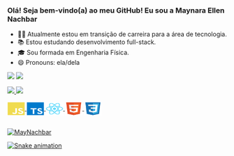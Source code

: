 ### Olá! Seja bem-vindo(a) ao meu GitHub! Eu sou a Maynara Ellen Nachbar

- 👩‍💻 Atualmente estou em transição de carreira para a área de tecnologia.
- 📚 Estou estudando desenvolvimento full-stack.
- 🎓 Sou formada em Engenharia Física.
- 😄 Pronouns: ela/dela

<div> 
  <a href = "mailto:maynara.nachbar@estudante.ufscar.br"><img src="https://img.shields.io/badge/Gmail-D14836?style=for-the-badge&logo=gmail&logoColor=white" target="_blank"></a>
  <a href="https://www.linkedin.com/in/maynara-ellen-nachbar" target="_blank"><img src="https://img.shields.io/badge/-LinkedIn-%230077B5?style=for-the-badge&logo=linkedin&logoColor=white" target="_blank"></a> 
</div>
<p/>
<div>
  <a href="https://github.com/MayNachbar">
  <img height="180em" src="https://github-readme-stats.vercel.app/api?username=MayNachbar&show_icons=true&theme=dracula&include_all_commits=true&count_private=true"/>
  <img height="180em" src="https://github-readme-stats.vercel.app/api/top-langs/?username=MayNachbar&layout=compact&langs_count=7&theme=dracula"/>
</div>
<div style="display: inline_block"><br>
  <img align="center" alt="May-Js" height="30" width="40" src="https://raw.githubusercontent.com/devicons/devicon/master/icons/javascript/javascript-plain.svg">
  <img align="center" alt="May-Ts" height="30" width="40" src="https://raw.githubusercontent.com/devicons/devicon/master/icons/typescript/typescript-plain.svg">
  <img align="center" alt="May-React" height="30" width="40" src="https://raw.githubusercontent.com/devicons/devicon/master/icons/react/react-original.svg">
  <img align="center" alt="May-HTML" height="30" width="40" src="https://raw.githubusercontent.com/devicons/devicon/master/icons/html5/html5-original.svg">
  <img align="center" alt="May-CSS" height="30" width="40" src="https://raw.githubusercontent.com/devicons/devicon/master/icons/css3/css3-original.svg">
</div>
  
  ##
 
<div> 
   <img src="https://komarev.com/ghpvc/?username=MayNachbar&color=green" alt="MayNachbar" /> 

  ![Snake animation](https://github.com/MayNachbar/MayNachbar/blob/main/.github/workflows/main.yml)
 
</div>
